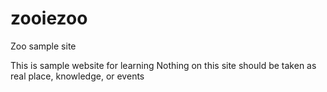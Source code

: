# zooiezoo
Zoo sample site

This is sample website for learning
Nothing on this site should be taken as real place, knowledge, or events